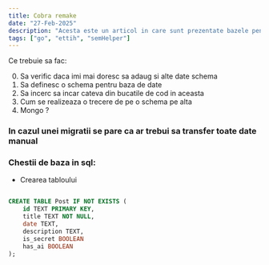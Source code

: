 ```yaml
---
title: Cobra remake
date: "27-Feb-2025"
description: "Acesta este un articol in care sunt prezentate bazele pentru a scrie o aplicatie CLI"
tags: ["go", "ettih", "semHelper"]
---
```


Ce trebuie sa fac:

0. Sa verific daca imi mai doresc sa adaug si alte date schema
1. Sa definesc o schema pentru baza de date
2. Sa incerc sa incar cateva din bucatile de cod in aceasta
3. Cum se realizeaza o trecere de pe o schema pe alta
4. Mongo ?

### In cazul unei migratii se pare ca ar trebui sa transfer toate date manual

### Chestii de baza in sql:

- Crearea tabloului

```sql

CREATE TABLE Post IF NOT EXISTS (
    id TEXT PRIMARY KEY,
    title TEXT NOT NULL,
    date TEXT,
    description TEXT,
    is_secret BOOLEAN
    has_ai BOOLEAN
);

```


